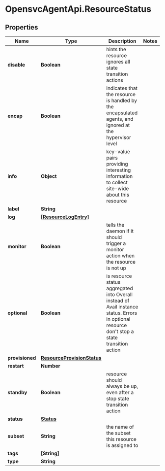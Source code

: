 # OpensvcAgentApi.ResourceStatus

## Properties

Name | Type | Description | Notes
------------ | ------------- | ------------- | -------------
**disable** | **Boolean** | hints the resource ignores all state transition actions | 
**encap** | **Boolean** | indicates that the resource is handled by the encapsulated agents, and ignored at the hypervisor level  | 
**info** | **Object** | key-value pairs providing interesting information to collect site-wide about this resource  | 
**label** | **String** |  | 
**log** | [**[ResourceLogEntry]**](ResourceLogEntry.md) |  | 
**monitor** | **Boolean** | tells the daemon if it should trigger a monitor action when the resource is not up  | 
**optional** | **Boolean** | is resource status aggregated into Overall instead of Avail instance status. Errors in optional resource don&#39;t stop a state transition action  | 
**provisioned** | [**ResourceProvisionStatus**](ResourceProvisionStatus.md) |  | 
**restart** | **Number** |  | 
**standby** | **Boolean** | resource should always be up, even after a stop state transition action  | 
**status** | [**Status**](Status.md) |  | 
**subset** | **String** | the name of the subset this resource is assigned to | 
**tags** | **[String]** |  | 
**type** | **String** |  | 


